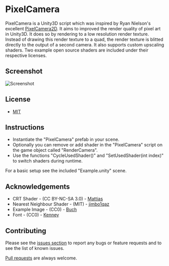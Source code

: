# PixelCamera

PixelCamera is a Unity3D script which was inspired by Ryan Nielson's excellent [PixelCamera2D](https://github.com/RyanNielson/PixelCamera2D). It aims to improved the render quality of pixel art in Unity3D. It does so by rendering to a low resolution render texture. Instead of drawing this render texture to a quad, the render texture is blitted directly to the output of a second camera. It also supports custom upscaling shaders. Two example open source shaders are included under their respective licenses.

## Screenshot

![Screenshot](https://github.com/ekx/PixelCamera/blob/master/Screenshots/Screenshot1.png)

## License

* [MIT](https://github.com/ekx/PixelCamera/blob/master/LICENSE)

## Instructions

* Instantiate the "PixelCamera" prefab in your scene.  
* Optionally you can remove or add shader in the "PixelCamera" script on the game object called "RenderCamera".  
* Use the functions "CycleUsedShader()" and "SetUsedShader(int index)" to switch shaders during runtime.

For a basic setup see the included "Example.unity" scene.

## Acknowledgements

* CRT Shader - (CC BY-NC-SA 3.0) - [Mattias](https://www.shadertoy.com/view/Ms23DR)
* Nearest Neighbour Shader - (MIT) - [jimbo1qaz](http://board.byuu.org/phpbb3/viewtopic.php?f=8&t=523#p11297)
* Example Image - (CC0) - [Buch](http://opengameart.org/content/the-field-of-the-floating-islands)
* Font - (CC0) - [Kenney](http://kenney.nl/assets/kenney-fonts)

## Contributing

Please see the [issues section](https://github.com/ekx/PixelCamera/issues) to
report any bugs or feature requests and to see the list of known issues.

[Pull requests](https://github.com/ekx/PixelCamera/pulls) are always welcome.